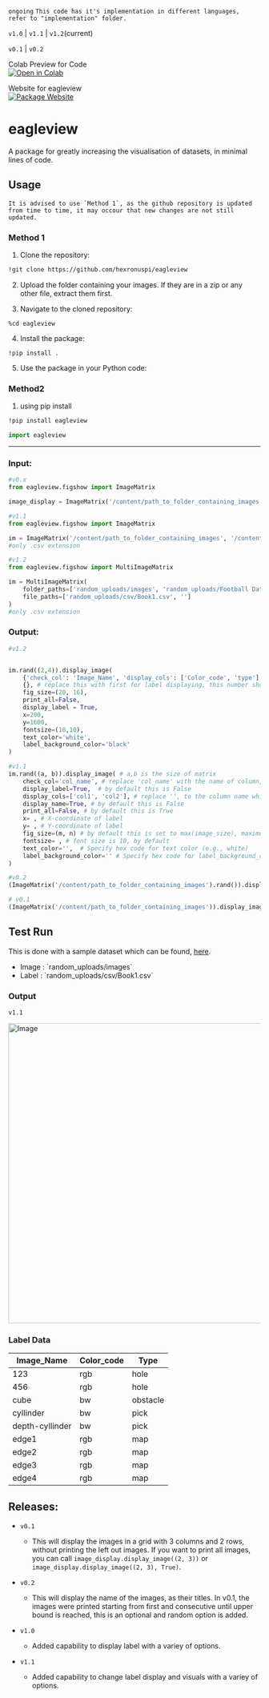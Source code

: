 `ongoing` 
`This code has it's implementation in different languages, refer to "implementation" folder.`

`v1.0` | `v1.1` | `v1.2`(current)

`v0.1` | `v0.2`



  <p align="left">
  Colab Preview for Code <br>
  <a href="https://colab.research.google.com/drive/1ZklXjCLbrZIACctPS4EKZ4ZnuqdjonO4?usp=sharing" target="_blank">
    <img src="https://colab.research.google.com/assets/colab-badge.svg" alt="Open in Colab">
  </a>
    
  </p>

Website for eagleview
<br>
[![Package Website](https://img.shields.io/badge/eagleview-Home-blue)](https://hexronus.tech/eagleview/index.html)

# eagleview

A package for greatly increasing the visualisation of datasets, in minimal lines of code.

## Usage
```
It is advised to use `Method 1`, as the github repository is updated from time to time, it may occour that new changes are not still updated.
```
### Method 1
1. Clone the repository:

```bash
!git clone https://github.com/hexronuspi/eagleview
```
2. Upload the folder containing your images. If they are in a zip or any other file, extract them first.

3. Navigate to the cloned repository:

```
%cd eagleview
```

4. Install the package:

```
!pip install .
```

5. Use the package in your Python code:

### Method2

1. using pip install
```bash
!pip install eagleview
```
```python
import eagleview
```

<hr>


### Input:

```python
#v0.x
from eagleview.figshow import ImageMatrix

image_display = ImageMatrix('/content/path_to_folder_containing_images')
```


```python
#v1.1
from eagleview.figshow import ImageMatrix

im = ImageMatrix('/content/path_to_folder_containing_images', '/content/path_to_file_containing_label.csv')
#only .csv extension
```


```python
#v1.2
from eagleview.figshow import MultiImageMatrix

im = MultiImageMatrix(
    folder_paths=['random_uploads/images', 'random_uploads/Football Dataset'],
    file_paths=['random_uploads/csv/Book1.csv', '']
)
#only .csv extension
```

### Output:
```python
#v1.2


im.rand((2,4)).display_image(
    {'check_col': 'Image_Name', 'display_cols': ['Color_code', 'type'], 'display_name': True},
    {}, # replace this with first for label displaying, this number should be the same of folder_paths number
    fig_size=(20, 16),
    print_all=False,
    display_label = True,
    x=200,
    y=1600,
    fontsize=(10,10),
    text_color='white',
    label_background_color='black'
)
```



```python
#v1.1
im.rand((a, b)).display_image( # a,b is the size of matrix
    check_col='col_name', # replace 'col_name' with the name of column, which has image name
    display_label=True,  # by default this is False
    display_cols=['col1', 'col2'], # replace '', to the column name which you want to print as label
    display_name=True, # by default this is False
    print_all=False, # by default this is True
    x= , # X-coordinate of label
    y= , # Y-coordinate of label
    fig_size=(m, n) # by default this is set to max(image_size), maximum size of all the images which will be displayed
    fontsize= , # font size is 10, by default
    text_color='',  # Specify hex code for text color (e.g., white)
    label_background_color='' # Specify hex code for label_background_color (e.g., black)
)

```
```python
#v0.2
(ImageMatrix('/content/path_to_folder_containing_images').rand()).display_image((2,2), print_all=False, display_name=True)
```
```python
# v0.1
(ImageMatrix('/content/path_to_folder_containing_images')).display_image((2,2), print_all=False)
```
## Test Run

This is done with a sample dataset which can be found, [here](https://github.com/hexronuspi/random_uploads).
<ul>
  <li>
Image : `random_uploads/images`</li>
<li>
Label : `random_uploads/csv/Book1.csv`</li>
</ul>

### Output 

`v1.1` 

<p align="left">
  <img src="https://github.com/hexronuspi/eagleview/blob/main/test/run-images/v1.1/test_run_eagleview_v1.1.png" alt="Image" width="600">
</p>

### Label Data

| Image_Name       | Color_code | Type      |
|------------------|------------|-----------|
| 123              | rgb        | hole      |
| 456              | rgb        | hole      |
| cube             | bw         | obstacle  |
| cyllinder        | bw         | pick      |
| depth-cyllinder  | bw         | pick      |
| edge1            | rgb        | map       |
| edge2            | rgb        | map       |
| edge3            | rgb        | map       |
| edge4            | rgb        | map       |
## Releases: 
- `v0.1`
  - This will display the images in a grid with 3 columns and 2 rows, without printing the left out images. If you want to print all images, you can call `image_display.display_image((2, 3))` or `image_display.display_image((2, 3), True)`.
  
- `v0.2`
  - This will display the name of the images, as their titles. In v0.1, the images were printed starting from first and consecutive until upper bound is reached, this is an optional and random option is added.
 
- `v1.0`
   - Added capability to display label with a variey of options.
     
- `v1.1`
   - Added capability to change label display and visuals with a variey of options.

